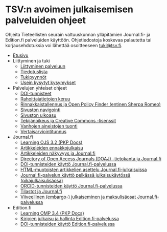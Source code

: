 # TSV:n avoimen julkaisemisen palveluiden ohjeet

Ohjeita Tieteellisten seurain valtuuskunnan ylläpitämien Journal.fi- ja Edition.fi palveluiden käyttöön. Ohjetiedostoja koskevaa palautetta tai korjausehdotuksia voi lähettää osoitteeseen [tuki@tsv.fi](mailto:tuki@tsv.fi).

- [Etusivu](/ "TSV:n avoimen julkaisemisen palveluiden ohjeet")
- Liittyminen ja tuki
    - [Liittyminen palveluun](yleiset/liittyminen.md)
    - [Tiedotuslista](yleiset/tiedotuslista.md)
    - [Tukipyynnöt](yleiset/tukipyynnot.md)
    - [Usein kysytyt kysymykset](https://tuki.tsv.fi/kb/faq.php?cid=1)
- Palvelujen yhteiset ohjeet
    - [DOI-tunnisteet](yleiset/doi.md)
    - [Rahoittajatietojen keruu](yleiset/rahoittajat.md)
    - [Rinnakkaistallennus ja Open Policy Finder (entinen Sherpa Romeo)](yleiset/rinnakkaistallennus.md)
    - [Sivuston navigointi](yleiset/navigointi.md)
    - [Sivuston ulkoasu](yleiset/ulkoasu.md)
    - [Tekijänoikeus ja Creative Commons -lisenssit](yleiset/tekijanoikeus-ja-lisenssit.md)
    - [Vanhojen aineistojen tuonti](yleiset/tuonnit.md)
    - [Vertaisarviointitunnus](yleiset/vertaisarviointitunnus.md)
- Journal.fi
    - [Learning OJS 3.2 (PKP Docs)](https://docs.pkp.sfu.ca/learning-ojs/3.2/)
    - [Artikkeleiden ennakkojulkaisu](journal-fi/ennakkojulkaisu.md)
    - [Artikkeleiden näkyvyys ja Journal.fi](journal-fi/artikkeleiden-nakyvyys.md)
    - [Directory of Open Access Journals (DOAJ) -tietokanta ja Journal.fi](journal-fi/doaj.md)
    - [DOI-tunnisteiden käyttö Journal.fi-palvelussa](journal-fi/doi.md)
    - [HTML-muotoisten artikkelien asettelu Journal.fi-julkaisuissa](journal-fi/css.md)
    - [Journal.fi-palvelun käyttö pelkässä julkaisukäytössä (pikajulkaisulisäosa)](journal-fi/pikajulkaisu.md)
    - [ORCID-tunnisteiden käyttö Journal.fi-palvelussa](journal-fi/orcid.md)
    - [Tilastot ja Journal.fi](journal-fi/tilastot.md)
    - [Viiveellinen (embargo-) julkaiseminen ja maksulisäosat Journal.fi-palvelussa](journal-fi/embargo.md)
- Edition.fi
    - [Learning OMP 3.4 (PKP Docs)](https://docs.pkp.sfu.ca/learning-omp/en/)
    - [Kirjojen julkaisu ja hallinta Edition.fi-palvelussa](edition-fi/julkaisu.md)
    - [DOI-tunnisteiden käyttö Edition.fi-palvelussa](edition-fi/doi.md)


